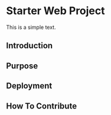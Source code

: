 # Starter Web Project
  This is a simple text.

## Introduction

## Purpose

## Deployment

## How To Contribute